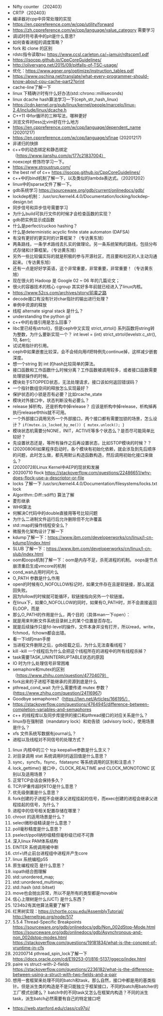 - Nifty counter （202403）
- CRTP（202403）
- 编译器对cpp中异常处理的实现
- https://en.cppreference.com/w/cpp/utility/forward 
- https://zh.cppreference.com/w/cpp/language/value_category 需要学习
- 调试时符号表中的plt是什么意思?
- 如何查看进程的调度策略？
- fork 和 clone 的区别
- rdstc指令读取tsc https://www.ccsl.carleton.ca/~jamuir/rdtscpm1.pdf 
- https://isocpp.github.io/CppCoreGuidelines/
- http://oliveryang.net/2015/09/pitfalls-of-TSC-usage/
- 优化：https://www.agner.org/optimize/instruction_tables.pdf
- https://www.oschina.net/translate/what-every-programmer-should-know-about-cpu-cache-part2?print
- cache-line了解一下
- linux 下精确计时有什么好办法(std::chrono::milliseconds)
- linux dcache hash算法学习一下(ceph_str_hash_linux)
- https://cdn.kernel.org/pub/linux/kernel/people/marcelo/linux-2.4/include/linux/dcache.h
- C++11 中for循环的三种写法，哪种更好
- 浏览文件时less比vim好在什么地方
- https://en.cppreference.com/w/cpp/language/dependent_name (20201217)
- https://en.cppreference.com/w/cpp/language/sfinae (20201217)
- 非递归的快排
- c++中的动态绑定和静态绑定（https://www.jianshu.com/p/177c21837004）
- noexcept 修饰符学习一下。
- https://www.stroustrup.com/
- the best ref of c++ https://isocpp.github.io/CppCoreGuidelines/
- c++中的bind机制了解一下，以及类似的lambda表达式。（20201202）
- linux中的sparse文件了解一下。
- gdb系统学习 https://sourceware.org/gdb/current/onlinedocs/gdb/
- lockdep机制： /usr/src/kernel4.4.0/Documentation/locking/lockdep-design.txt
- 同步信号和异步信号需要学习
- 为什么build可执行文件的时候才会检查函数的实现？
- gdb把实例显示成函数
- 什么是perfect/cuckoo hashing？
- 什么是deterministic acyclic finite state automaton (DAFSA)
- 有没有更好的更实时的计算框架？（专访黄东旭）
- 两条路线，一条学术路线去扎实的做理论。另一条系统架构的路线，包括分布式存储和计算框架。（专访黄东旭）
- 另外一些比较偏实际的就是积极的参与开源社区，而且要和社区的人主动沟通起来。（专访黄东旭）
- 还有一点是好好学英语，这个非常重要，非常重要，非常重要！（专访黄东旭）
- 现在很火的 Hadoop 是 Google 02 ~ 06 年的几篇论文；
- 很火的容器技术的核心 cgroup 其实好多年前就已经进入了linux内核。
- https://www.52cs.com/archives/story/前辈之路
- decode接口有没有针对char指针的输出进行处理？
- 单例中资源的释放
- 线程 alternate signal stack 是什么？
- understanding the python gil
- c++中的右值引用是怎么回事？
- libc里已经有strtol()，但是ceph中又实现 strict_strtol() 系列函数将string转为整数，为什么要新实现一个？
  int level = (int) strict_strtol(levelstr.c_str(), 10, &err);
-  试试用指针的引用。
- ceph中如果嵌套比较深，会不会倾向用if把特例先continue掉，这样减少嵌套深度。
- 想一个string 到 int 的hash比较简单的算法。
- 接口函数和工作函数什么时候分离？工作函数被调用较多，或者接口函数需要处理锁操作的时候。
- 模块处于STOPPED状态，无法处理请求，接口该如何返回错误码？
- 一个指针数组空间的释放怎么实现最好？
- 保护状态的小锁是否有必要？比如rcache_state
- 模块对外接口中，状态判断没有必要么？
- release 掉析构，还是析构中掉release？ 应该是析构中掉release，析构掉再执行release中this就不可用。
- 一个外部接口调用另外一个外部接口，两个接口都有需要加锁的场景，怎么设计？ `if(mutex.is_locked_by_me()) { mutex.unlock(); } `
- 模块状态机需要分NONE，INIT，ACTIVE等多个状态么？是否尽可能简单比较好？
- 先设置状态还是，等所有操作之后再设置状态，比如STOP模块的时候？？
- (20200806)如果程序启动时，各个模块有初始化依赖，就会涉及到先后顺序的问题，此时怎么做，都先用默认构造函数构造，然后调用初始化接口来做么？
- (20200728)Linux Kernel中AEP的现状和发展
- 20200710 flock https://stackoverflow.com/questions/22486651/why-does-flock-use-a-descriptor-or-file
- locks 了解一下 /usr/src/kernel4.4.0/Documentation/filesystems/locks.txt lock
- Algorithm::Diff::sdiff() 算法了解
- 菱形继承
- WHR算法
- 何解决C代码中的double直接用等号比较问题
- 为什么二进制文件运行后允许删除但不允许覆盖
- std::map的操作线程安全么？
- 微服务化架构设计了解一下
- kdump了解一下：https://www.ibm.com/developerworks/cn/linux/l-cn-kdump1/index.html
- SLUB 了解一下：https://www.ibm.com/developerworks/cn/linux/l-cn-slub/index.html
- oom和oops机制了解一下：oom是内存不足，杀死进程的机制。 oops是节点崩溃重启生成vmcore的机制
- cond_wait占用时间片么
- O_PATH 参数是什么作用
- open的时候有O_NOFOLLOW标记时，如果文件存在且是软链接，那么就返回失败。
- 因为follow的时候就可能循环，软链接指向另外一个软链接。
- 在linux下，如果O_NOFOLLOW的同时，如果有O_PATH时，并不会直接返回ELOOP，而是
- 那么O_PATH的作用是什么，两个目的（具体man一下open）：
- 就是用来判断文件系统目录树上的某个位置是否存在。
- 就是后续操作只是fd-level的操作，文件本身并没有打开，所以read，write，fchmod，fchown都会出错。
- 看一下ld的man手册
- 当进程文件删除之后，gdb挂载之后，为什么无法查看线程？
- kill -kill 一个线程后为什么会把这个线程所在的进程中的所有线程杀掉？
- task需要TASK_UNINTERRUPTABLE状态的原因
- IO 时为什么处理信号非常困难
- semaphore和mutex的区别（https://www.zhihu.com/question/47704079）
- fork出来的子进程不能继承的资源到底是什么
- pthread_cond_wait 为什么需要传递 mutex 参数？(https://www.zhihu.com/question/24116967)
- Goodbye semaphores?（https://lwn.net/Articles/166195/）
- https://stackoverflow.com/questions/4764945/difference-between-completion-variables-and-semaphores
- c++ 的线程库以及同步库提供的接口和pthread接口的对应关系是什么？
- linux存在强制锁（mandatory lock）和劝告锁（advisory lock），使用场景是什么？
- xfs 文件系统写数据有journal么？
- 进程以及线程对不同信号的处理方式？
1. linux 内核中的三个 tcp keepalive参数是什么含义？
1. 对目录调用 stat 系统调用时的返回值是什么意思？
1. sync，syncfs，fsync，fdatasync 等系统调用的区别和注意点？
1. lock_gettime() 接口中，CLOCK_REALTIME and CLOCK_MONOTONIC 区别以及适用场景？
1. 正常TCP会话会保持多久？
1. TCP/IP重传超时RTO是什么意思？
1. 优先级倒置是什么意思？
1. fork创建的子进程不会继承父进程挂起的信号，而exec创建的进程会继承父进程挂起的信号，为什么？
1. 进程中的信号相关配置存储在哪里？
1. chroot 的适用场景是什么？
1. select微秒级精读是什么意思？
1. poll毫秒精度是什么意思？
1. pselect/ppoll纳秒级精但毫秒级已经不可靠
1. 深入linux PAM体系结构    
1. EINTER 系统调用被中断    
1. ctrl+\终止前台进程组中进程并产生core
1. linux 系统编程p55
1. 原生编程规范 是什么意思？
1. iopath结合图理解
1. std::unordered_map;
1. std::unordered_multimap;
1. std::hash (std::bitset)
1. move也会抛出异常，所以不是所有的类型都是movable
1. 信心上限树是什么(UCT) 是什么东西？
1. 1234b2有其他算法需要了解下
1. 红黑树实现：https://chortle.ccsu.edu/AssemblyTutorial/   http://kerneltrap.org/node/517
1. 5.5.4 Thread-Specific Breakpoints  
  https://sourceware.org/gdb/onlinedocs/gdb/Non_002dStop-Mode.html
  https://sourceware.org/gdb/onlinedocs/gdb/Asynchronous-and-non_002dstop-modes.html
  https://stackoverflow.com/questions/19181834/what-is-the-concept-of-vruntime-in-cfs
1. 20200714 pthread_spin_lock了解一下 https://docs.oracle.com/cd/E19253-01/816-5137/ggecq/index.html
1. paire vs struct-with-2-fields https://stackoverflow.com/questions/2236182/what-is-the-difference-between-using-a-struct-with-two-fields-and-a-pair
1. 想用一套框架来处理不同的batch和task，那么自然，接口中都是用的基类指针。但是派生类的构造是不是只能独立于框架接口，不同的batch用batcher的工厂模式创建么？
batch中的不同task又怎么在框架内构造？不同的派生task，派生batch必然需要有自己的特定接口吧
- https://web.stanford.edu/class/cs97si/

